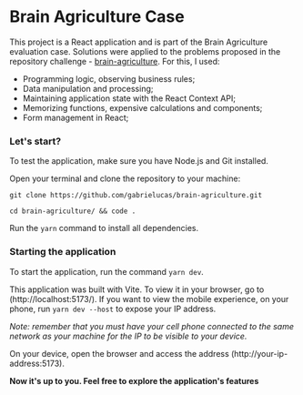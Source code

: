 # Brain Agriculture Case

This project is a React application and is part of the Brain Agriculture evaluation case.
Solutions were applied to the problems proposed in the repository challenge - [brain-agriculture](https://github.com/brain-ag/trabalhe-conosco). For this, I used:

- Programming logic, observing business rules;
- Data manipulation and processing;
- Maintaining application state with the React Context API;
- Memorizing functions, expensive calculations and components;
- Form management in React;

### Let's start?

To test the application, make sure you have Node.js and Git installed.

Open your terminal and clone the repository to your machine:
``` 
git clone https://github.com/gabrielucas/brain-agriculture.git
```
```
cd brain-agriculture/ && code .
```
Run the `yarn` command to install all dependencies.

### Starting the application

To start the application, run the command `yarn dev`.

This application was built with Vite. To view it in your browser, go to (http://localhost:5173/). If you want to view the mobile experience, on your phone, run `yarn dev --host` to expose your IP address.

 *Note: remember that you must have your cell phone connected to the same network as your machine for the IP to be visible to your device.*

 On your device, open the browser and access the address (http://your-ip-address:5173).

 **Now it's up to you. Feel free to explore the application's features**
